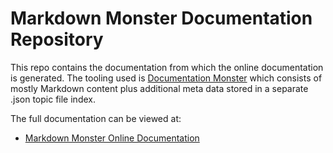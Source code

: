 # Markdown Monster Documentation Repository
  
This repo contains the documentation from which the online documentation is generated. The tooling used is [Documentation Monster](https://documenationmonster.com/) which consists of mostly Markdown content plus additional meta data stored in a separate .json topic file index.

The full documentation can be viewed at:

* [Markdown Monster Online Documentation](https://markdownmonster.west-wind.com/docs/)
